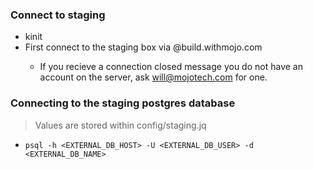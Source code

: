 ### Connect to staging

  * kinit
  * First connect to the staging box via <username>@build.withmojo.com
    * If you recieve a connection closed message you do not have an account on the server, ask will@mojotech.com for one.

### Connecting to the staging postgres database

> Values are stored within config/staging.jq

* `psql -h <EXTERNAL_DB_HOST> -U <EXTERNAL_DB_USER> -d <EXTERNAL_DB_NAME>`
